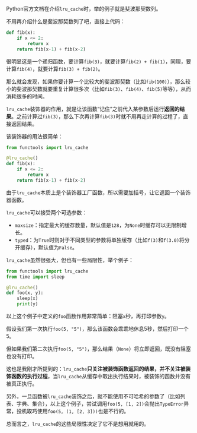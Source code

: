 Python官方文档在介绍`lru_cache`时，举的例子就是斐波那契数列。

不用再介绍什么是斐波那契数列了吧，直接上代码：
```python
def fib(x):
    if x <= 2:
        return x
    return fib(x-1) + fib(x-2)
```

很明显这是一个递归函数，要计算`fib(3)`，就要计算`fib(2) + fib(1)`，同理，要计算`fib(4)`，就要计算`fib(3) + fib(2)`。

那么就会发现，如果你要计算一个比较大的斐波那契数（比如`fib(100)`），那么较小的斐波那契数就要重复计算很多次（比如`fib(3)`、`fib(4)`、`fib(5)`等等），从而消耗很多的时间。

`lru_cache`装饰器的作用，就是让该函数“记住”之前代入某参数后运行**返回的结果**。之前计算过`fib(3)`，那么下次再计算`fib(3)`时就不用再走计算的过程了，直接返回结果。

该装饰器的用法很简单：
```python
from functools import lru_cache

@lru_cache()
def fib(x):
    if x <= 2:
        return x
    return fib(x-1) + fib(x-2)
```

由于`lru_cache`本质上是个装饰器工厂函数，所以需要加括号，让它返回一个装饰器函数。

`lru_cache`可以接受两个可选参数：

- `maxsize`：指定最大的缓存数量，默认值是`128`，为`None`时缓存可以无限制增长。
- `typed`：为`True`时则对于不同类型的参数将单独缓存（比如`f(3)`和`f(3.0)`将分开缓存），默认值为`False`。

`lru_cache`虽然很强大，但也有一些局限性，举个例子：
```python
from functools import lru_cache
from time import sleep

@lru_cache()
def foo(x, y):
    sleep(x)
    print(y)
```

以上这个例子中定义的`foo`函数作用非常简单：阻塞`x`秒，再打印参数`y`。

假设我们第一次执行`foo(5, "5")`，那么该函数会乖乖地休息5秒，然后打印一个5。

但如果我们第二次执行`foo(5, "5")`，那么结果（`None`）将立即返回，既没有阻塞也没有打印。

这也是我刚才所提到的：`lru_cache`**只关注被装饰函数返回的结果，并不关注被装饰函数的执行过程**，当`lru_cache`从缓存中取出执行结果时，被装饰的函数并没有被真正执行。

另外，一旦函数被`lru_cache`装饰之后，就不能使用不可哈希的参数了（比如列表、字典、集合），以上这个例子，尝试调用`foo(5, [1, 2])`会抛出`TypeError`异常，投机取巧使用`foo(5, (1, [2, 3]))`也是不行的。

总而言之，`lru_cache`的这些局限性决定了它不是想用就用的。
